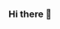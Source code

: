 ### Hi there 👋

<!--
**Filipgerm/Filipgerm** is a ✨ _special_ ✨ repository because its `README.md` (this file) appears on your GitHub profile.

Here are some ideas to get you started:

- 🔭 I’m currently working on improving my software skills.
- 🌱 I’m currently learning how to get used to this platform for my personal growth.
- 👯 I’m looking to collaborate on any idea.
- 🤔 I’m looking for help with getting the hang of programming in various languages.
- 💬 Ask me about anything that you would like to know.
- 📫 How to reach me: Send me a personal message and i should be able to contact you
- 😄 Pronouns: ...
- ⚡ Fun fact: ...
-->
